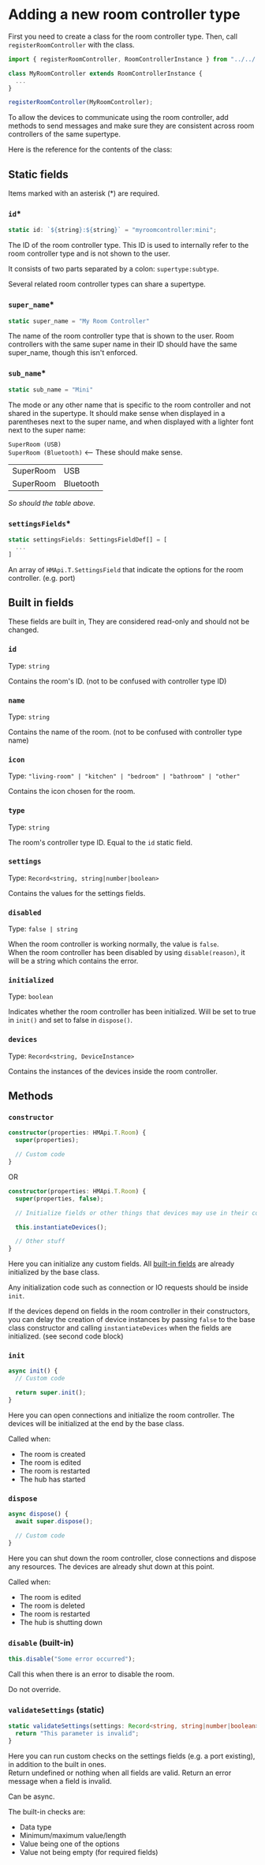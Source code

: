 # Adding a new room controller type

First you need to create a class for the room controller type. Then, call `registerRoomController` with the class.

```ts
import { registerRoomController, RoomControllerInstance } from "../../../src/plugins.js";

class MyRoomController extends RoomControllerInstance {
  ...
}

registerRoomController(MyRoomController);
```

To allow the devices to communicate using the room controller, add methods to send messages and make sure they are consistent across room controllers of the same supertype.

Here is the reference for the contents of the class:

## Static fields

Items marked with an asterisk (*) are required.

### `id`*

```ts
static id: `${string}:${string}` = "myroomcontroller:mini";
```

The ID of the room controller type. This ID is used to internally refer to the room controller type and is not shown to the user.

It consists of two parts separated by a colon: `supertype:subtype`.

Several related room controller types can share a supertype.

### `super_name`*

```ts
static super_name = "My Room Controller"
```

The name of the room controller type that is shown to the user. Room controllers with the same super name in their ID should have the same super_name, though this isn't enforced.

### `sub_name`*

```ts
static sub_name = "Mini"
```

The mode or any other name that is specific to the room controller and not shared in the supertype. It should make sense when displayed in a parentheses next to the super name, and when displayed with a lighter font next to the super name:

`SuperRoom (USB)`  
`SuperRoom (Bluetooth)` <-- These should make sense.

|           |           |
| --------- | --------- |
| SuperRoom | USB       |
| SuperRoom | Bluetooth |

_So should the table above._

### `settingsFields`*

```ts
static settingsFields: SettingsFieldDef[] = [
  ...
]
```

An array of `HMApi.T.SettingsField` that indicate the options for the room controller. (e.g. port)

## Built in fields

These fields are built in, They are considered read-only and should not be changed.

### `id`

Type: `string`

Contains the room's ID. (not to be confused with controller type ID)

### `name`

Type: `string`

Contains the name of the room. (not to be confused with controller type name)

### `icon`

Type: `"living-room" | "kitchen" | "bedroom" | "bathroom" | "other"`

Contains the icon chosen for the room.

### `type`

Type: `string`

The room's controller type ID. Equal to the `id` static field.

### `settings`

Type: `Record<string, string|number|boolean>`

Contains the values for the settings fields.

### `disabled`

Type: `false | string`

When the room controller is working normally, the value is `false`.  
When the room controller has been disabled by using `disable(reason)`, it will be a string which contains the error.

### `initialized`

Type: `boolean`

Indicates whether the room controller has been initialized. Will be set to true in `init()` and set to false in `dispose()`.

### `devices`

Type: `Record<string, DeviceInstance>`

Contains the instances of the devices inside the room controller.

## Methods

### `constructor`

```ts
constructor(properties: HMApi.T.Room) {
  super(properties);

  // Custom code
}
```

OR

```ts
constructor(properties: HMApi.T.Room) {
  super(properties, false);

  // Initialize fields or other things that devices may use in their constructors

  this.instantiateDevices();

  // Other stuff
}
```

Here you can initialize any custom fields. All [built-in fields](#built-in-fields) are already initialized by the base class.

Any initialization code such as connection or IO requests should be inside `init`.

If the devices depend on fields in the room controller in their constructors, you can delay the creation of device instances by passing `false` to the base class constructor and calling `instantiateDevices` when the fields are initialized. (see second code block)

### `init`

```ts
async init() {
  // Custom code

  return super.init();
}
```

Here you can open connections and initialize the room controller. The devices will be initialized at the end by the base class.

Called when:

- The room is created
- The room is edited
- The room is restarted
- The hub has started

### `dispose`

```ts
async dispose() {
  await super.dispose();

  // Custom code
}
```

Here you can shut down the room controller, close connections and dispose any resources. The devices are already shut down at this point.

Called when:

- The room is edited
- The room is deleted
- The room is restarted
- The hub is shutting down

### `disable` (built-in)

```ts
this.disable("Some error occurred");
```

Call this when there is an error to disable the room.

Do not override.

### `validateSettings` (static)

```ts
static validateSettings(settings: Record<string, string|number|boolean>): void | undefined | string | Promise<void | undefined | string> {
  return "This parameter is invalid";
}
```

Here you can run custom checks on the settings fields (e.g. a port existing), in addition to the built in ones.  
Return undefined or nothing when all fields are valid. Return an error message when a field is invalid.

Can be async.

The built-in checks are:

- Data type
- Minimum/maximum value/length
- Value being one of the options
- Value not being empty (for required fields)
